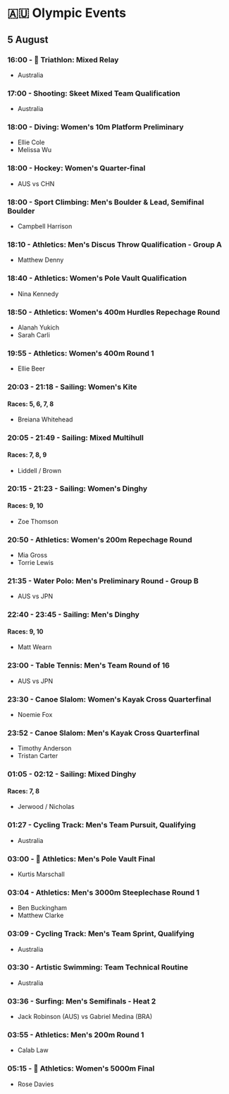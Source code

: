 # 🇦🇺 Olympic Events

## 5 August

### 16:00 - 🏅 Triathlon: Mixed Relay
* Australia

### 17:00 - Shooting: Skeet Mixed Team Qualification
* Australia

### 18:00 - Diving: Women's 10m Platform Preliminary
* Ellie Cole
* Melissa Wu

### 18:00 - Hockey: Women's Quarter-final
* AUS vs CHN

### 18:00 - Sport Climbing: Men's Boulder & Lead, Semifinal Boulder
* Campbell Harrison

### 18:10 - Athletics: Men's Discus Throw Qualification - Group A
* Matthew Denny

### 18:40 - Athletics: Women's Pole Vault Qualification
* Nina Kennedy

### 18:50 - Athletics: Women's 400m Hurdles Repechage Round
* Alanah Yukich
* Sarah Carli

### 19:55 - Athletics: Women's 400m Round 1
* Ellie Beer

### 20:03 - 21:18 - Sailing: Women's Kite
#### Races: 5, 6, 7, 8
* Breiana Whitehead

### 20:05 - 21:49 - Sailing: Mixed Multihull
#### Races: 7, 8, 9
* Liddell / Brown

### 20:15 - 21:23 - Sailing: Women's Dinghy
#### Races: 9, 10
* Zoe Thomson

### 20:50 - Athletics: Women's 200m Repechage Round
* Mia Gross
* Torrie Lewis

### 21:35 - Water Polo: Men's Preliminary Round - Group B
* AUS vs JPN

### 22:40 - 23:45 - Sailing: Men's Dinghy
#### Races: 9, 10
* Matt Wearn

### 23:00 - Table Tennis: Men's Team Round of 16
* AUS vs JPN

### 23:30 - Canoe Slalom: Women's Kayak Cross Quarterfinal
* Noemie Fox

### 23:52 - Canoe Slalom: Men's Kayak Cross Quarterfinal
* Timothy Anderson
* Tristan Carter

### 01:05 - 02:12 - Sailing: Mixed Dinghy
#### Races: 7, 8
* Jerwood / Nicholas

### 01:27 - Cycling Track: Men's Team Pursuit, Qualifying
* Australia

### 03:00 - 🏅 Athletics: Men's Pole Vault Final
* Kurtis Marschall

### 03:04 - Athletics: Men's 3000m Steeplechase Round 1
* Ben Buckingham
* Matthew Clarke

### 03:09 - Cycling Track: Men's Team Sprint, Qualifying
* Australia

### 03:30 - Artistic Swimming: Team Technical Routine
* Australia

### 03:36 - Surfing: Men's Semifinals - Heat 2
* Jack Robinson (AUS) vs Gabriel Medina (BRA)

### 03:55 - Athletics: Men's 200m Round 1
* Calab Law

### 05:15 - 🏅 Athletics: Women's 5000m Final
* Rose Davies

